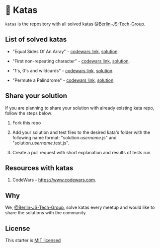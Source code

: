 # 🥋 Katas

`katas` is the repository with all solved katas [@Berlin-JS-Tech-Group](https://github.com/Berlin-JS-Tech-Group).

## List of solved katas

- "Equal Sides Of An Array" - [codewars link](https://www.codewars.com/kata/5679aa472b8f57fb8c000047), [solution](https://github.com/Berlin-JS-Tech-Group/katas/tree/main/equal_sides_of_an_array/solution.js).

- "First non-repeating character" - [codewars link](https://www.codewars.com/kata/52bc74d4ac05d0945d00054e), [solution](https://github.com/Berlin-JS-Tech-Group/katas/tree/main/first_non_repeating_character/solution.js).

- "1's, 0's and wildcards" - [codewars link](https://www.codewars.com/kata/588f3e0dfa74475a2600002a), [solution](https://github.com/Berlin-JS-Tech-Group/katas/tree/main/1s_0s_and_wildcards/solution.js).

- "Permute a Palindrome" - [codewars link](https://www.codewars.com/kata/58ae6ae22c3aaafc58000079), [solution](https://github.com/Berlin-JS-Tech-Group/katas/tree/main/permute_palindrome/solution.js).

## Share your solution

If you are planning to share your solution with already existing kata repo, follow the steps below:

1. Fork this repo

2. Add your solution and test files to the desired kata's folder with the following name format: "solution.<i>username</i>.js" and "solution.<i>username</i>.test.js".

3. Create a pull request with short explanation and results of tests run.

## Resources with katas

1. CodeWars - https://www.codewars.com.

## Why

We, [@Berlin-JS-Tech-Group](https://github.com/Berlin-JS-Tech-Group), solve katas every meetup and would like to share the solutions with the community.

## License

This starter is [MIT licensed](/LICENSE.md)
